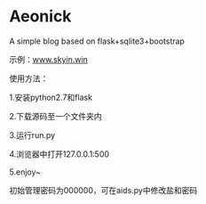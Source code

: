 # Aeonick
A simple blog based on flask+sqlite3+bootstrap

示例：www.skyin.win

使用方法：

1.安装python2.7和flask

2.下载源码至一个文件夹内

3.运行run.py

4.浏览器中打开127.0.0.1:500

5.enjoy~

初始管理密码为000000，可在aids.py中修改盐和密码
